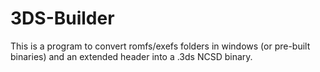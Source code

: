 # 3DS-Builder
This is a program to convert romfs/exefs folders in windows (or pre-built binaries) and an extended header into a .3ds NCSD binary.
